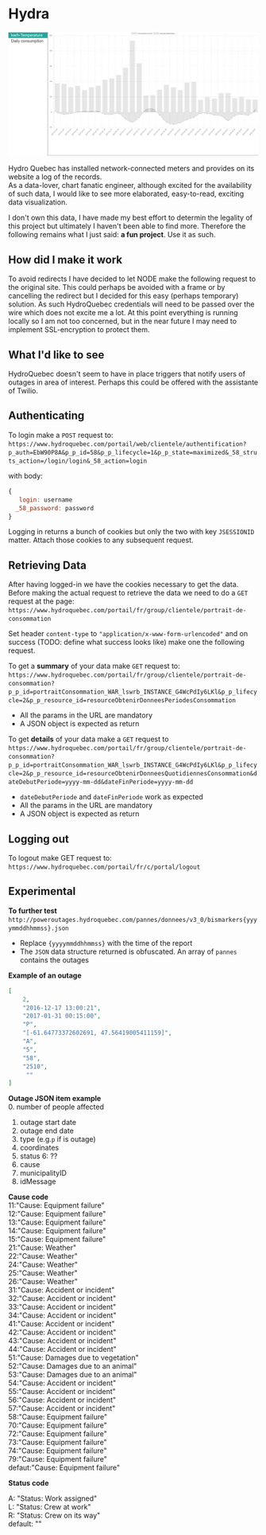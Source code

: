 # Hydra

![Latest development screenshot](/public/screenshot.JPG)

Hydro Quebec has installed network-connected meters and provides on its website a log of the records.   
As a data-lover, chart fanatic engineer, although excited for the availability of such data,
I would like to see more elaborated, easy-to-read, exciting data visualization.

I don't own this data, I have made my best effort to determin the legality of this project
but ultimately I haven't been able to find more. Therefore the following remains what I just 
said: **a fun project**. Use it as such.

## How did I make it work
To avoid redirects I have decided to let NODE make the following request to the original site.
This could perhaps be avoided with a frame or by cancelling the redirect but I decided for this
easy (perhaps temporary) solution. As such HydroQuebec credentials will need to be passed over
the wire which does not excite me a lot. At this point everything is running locally so I am
not too concerned, but in the near future I may need to implement SSL-encryption to protect them.

## What I'd like to see
HydroQuebec doesn't seem to have in place triggers that notify users of outages in area of 
interest. Perhaps this could be offered with the assistante of Twilio.

## Authenticating
To login make a `POST` request to:   
`https://www.hydroquebec.com/portail/web/clientele/authentification?p_auth=EbW90P8A&p_p_id=58&p_p_lifecycle=1&p_p_state=maximized&_58_struts_action=/login/login&_58_action=login`  

with body:

```js
{
   login: username
  _58_password: password  
}
```
Logging in returns a bunch of cookies but only the two with key `JSESSIONID` matter.
 Attach those cookies to any subsequent request.

## Retrieving Data

After having logged-in we have the cookies necessary to get the data. Before making the 
actual request to retrieve the data we need to
do a `GET` request at the page:   
```https://www.hydroquebec.com/portail/fr/group/clientele/portrait-de-consommation```   

Set header `content-type` to `"application/x-www-form-urlencoded"` and on success (TODO: 
define what success looks like) make one the following request.


To get a **summary** of your data make `GET` request to:  
`https://www.hydroquebec.com/portail/fr/group/clientele/portrait-de-consommation?p_p_id=portraitConsommation_WAR_lswrb_INSTANCE_G4WcPdIy6LKl&p_p_lifecycle=2&p_p_resource_id=resourceObtenirDonneesPeriodesConsommation`  
- All the params in the URL are mandatory
- A JSON object is expected as return

To get **details** of your data make a `GET` request to   
`https://www.hydroquebec.com/portail/fr/group/clientele/portrait-de-consommation?p_p_id=portraitConsommation_WAR_lswrb_INSTANCE_G4WcPdIy6LKl&p_p_lifecycle=2&p_p_resource_id=resourceObtenirDonneesQuotidiennesConsommation&dateDebutPeriode=yyyy-mm-dd&dateFinPeriode=yyyy-mm-dd`
-  `dateDebutPeriode` and `dateFinPeriode` work as expected
- All the params in the URL are mandatory
- A JSON object is expected as return

## Logging out
To logout make GET request to:   
`https://www.hydroquebec.com/portail/fr/c/portal/logout`
   
## Experimental   
**To further test**   
`http://poweroutages.hydroquebec.com/pannes/donnees/v3_0/bismarkers{yyyymmddhhmmss}.json`

- Replace `{yyyymmddhhmmss}` with the time of the report
- The `JSON` data structure returned is obfuscated. An array of `pannes` contains the outages   

**Example of an outage**
```json
[
    2, 
    "2016-12-17 13:00:21", 
    "2017-01-31 00:15:00",
    "P", 
    "[-61.64773372602691, 47.56419005411159]", 
    "A", 
    "5",
    "58",
    "2510",
     ""
]
```

**Outage JSON item example**   
0. number of people affected
1. outage start date
2. outage end date
3. type (e.g.`p` if is outage)
4. coordinates
5. status
6: ??
7. cause
8. municipalityID
9. idMessage

**Cause code**   
11:"Cause: Equipment failure"  
12:"Cause: Equipment failure"  
13:"Cause: Equipment failure"  
14:"Cause: Equipment failure"  
15:"Cause: Equipment failure"  
21:"Cause: Weather"  
22:"Cause: Weather"  
24:"Cause: Weather"  
25:"Cause: Weather"  
26:"Cause: Weather"  
31:"Cause: Accident or incident"  
32:"Cause: Accident or incident"  
33:"Cause: Accident or incident"  
34:"Cause: Accident or incident"  
41:"Cause: Accident or incident"  
42:"Cause: Accident or incident"  
43:"Cause: Accident or incident"  
44:"Cause: Accident or incident"  
51:"Cause: Damages due to vegetation"  
52:"Cause: Damages due to an animal"  
53:"Cause: Damages due to an animal"  
54:"Cause: Accident or incident"  
55:"Cause: Accident or incident"  
56:"Cause: Accident or incident"  
57:"Cause: Accident or incident"  
58:"Cause: Equipment failure"  
70:"Cause: Equipment failure"   
72:"Cause: Equipment failure"  
73:"Cause: Equipment failure"   
74:"Cause: Equipment failure"   
79:"Cause: Equipment failure"  
defaut:"Cause: Equipment failure"  

**Status code**   

A: "Status: Work assigned"   
L: "Status: Crew at work"  
R: "Status: Crew on its way"  
default: ""
